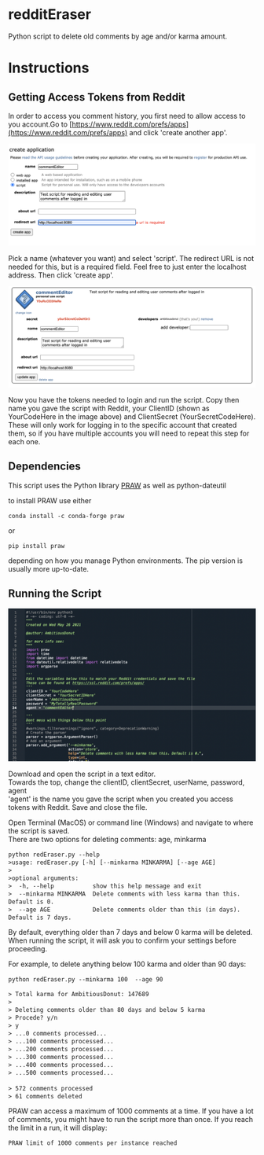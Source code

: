 # redditEraser
Python script to delete old comments by age and/or karma amount.  


# Instructions
## Getting Access Tokens from Reddit
In order to access you comment history, you first need to allow access to you account.Go to [https://www.reddit.com/prefs/apps](https://www.reddit.com/prefs/apps) and click 'create another app'. 

![Figure1](image1.png)  

Pick a name (whatever you want) and select 'script'. The redirect URL is not needed for this, but is a required field. Feel free to just enter the localhost address. Then click 'create app'. 

![Figure2](image2.png)

Now you have the tokens needed to login and run the script. Copy then name you gave the script with Reddit, your ClientID (shown as YourCodeHere in the image above) and ClientSecret (YourSecretCodeHere). These will only work for logging in to the specific account that created them, so if you have multiple accounts you will need to repeat this step for each one. 

## Dependencies
This script uses the Python library [PRAW](https://praw.readthedocs.io/en/latest/)
as well as python-dateutil

to install PRAW use either
```
conda install -c conda-forge praw
```
or  
```
pip install praw
```
depending on how you manage Python environments. The pip version is usually more up-to-date. 

## Running the Script
![Figure3](image3.png)

Download and open the script in a text editor.  
Towards the top, change the clientID, clientSecret, userName, password, agent  
'agent' is the name you gave the script when you created you access tokens with Reddit. 
Save and close the file. 

Open Terminal (MacOS) or command line (Windows) and navigate to where the script is saved.  
There are two options for deleting comments: age, minkarma
```
python redEraser.py --help
>usage: redEraser.py [-h] [--minkarma MINKARMA] [--age AGE]
>
>optional arguments:
>  -h, --help           show this help message and exit
>  --minkarma MINKARMA  Delete comments with less karma than this. Default is 0.
>  --age AGE            Delete comments older than this (in days). Default is 7 days.
```
By default, everything older than 7 days and below 0 karma will be deleted. When running the script, it will ask you to confirm your settings before proceeding. 

For example, to delete anything below 100 karma and older than 90 days:  
```
python redEraser.py --minkarma 100  --age 90
```

```
> Total karma for AmbitiousDonut: 147689
>  
> Deleting comments older than 80 days and below 5 karma
> Procede? y/n 
> y
> ...0 comments processed...
> ...100 comments processed...
> ...200 comments processed...
> ...300 comments processed...
> ...400 comments processed...
> ...500 comments processed...

> 572 comments processed
> 61 comments deleted
```

PRAW can access a maximum of 1000 comments at a time. If you have a lot of comments, you might have to run the script more than once. If you reach the limit in a run, it will display:
```
PRAW limit of 1000 comments per instance reached
```
